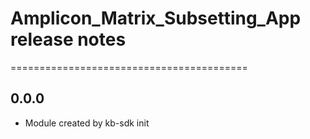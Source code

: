 # Amplicon_Matrix_Subsetting_App release notes
=========================================

0.0.0
-----
* Module created by kb-sdk init
